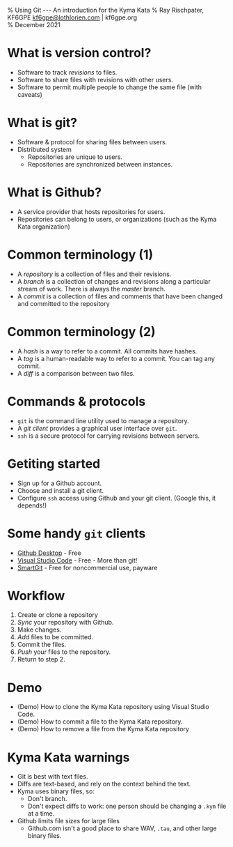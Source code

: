 % Using Git --- An introduction for the Kyma Kata
% Ray Rischpater, KF6GPE kf6gpe@lothlorien.com | kf6gpe.org  
% December 2021

# What is version control?
- Software to track _revisions_ to files.
- Software to share files with revisions with other users.
- Software to permit multiple people to change the same file (with caveats)

# What is git?
- Software & protocol for sharing files between users.
- Distributed system
  - Repositories are unique to users.
  - Repositories are synchronized between instances.

# What is Github?
- A service provider that hosts repositories for users.
- Repositories can belong to users, or organizations (such as the Kyma Kata organization)

# Common terminology (1)
- A _repository_ is a collection of files and their revisions.
- A _branch_ is a collection of changes and revisions along a particular stream of work. There is always the _master_ branch.
- A _commit_ is a collection of files and comments that have been changed and committed to the repository

# Common terminology (2)
- A _hash_ is a way to refer to a commit. All commits have hashes.
- A _tag_ is a human-readable way to refer to a commit. You can tag any commit.
- A _diff_ is a comparison between two files.

# Commands & protocols
- `git` is the command line utility used to manage a repository.
- A _git client_ provides a graphical user interface over `git`.
- `ssh` is a secure protocol for carrying revisions between servers.

# Getiting started
- Sign up for a Github account.
- Choose and install a git client.
- Configure `ssh` access using Github and your git client. (Google this, it depends!)


# Some handy `git` clients
- [Github Desktop](https://desktop.Github.com/) - Free
- [Visual Studio Code](https://code.visualstudio.com/) - Free - More than git!
- [SmartGit](https://www.syntevo.com/smartgit/) - Free for noncommercial use, payware
  
# Workflow
1. Create or clone a repository
2. _Sync_ your repository with Github.
3. Make changes.
4. _Add_ files to be committed.
5. Commit the files.
6. _Push_ your files to the repository.
7. Return to step 2.

# Demo
- (Demo) How to clone the Kyma Kata repository using Visual Studio Code.
- (Demo) How to commit a file to the Kyma Kata repository.
- (Demo) How to remove a file from the Kyma Kata repository

# Kyma Kata warnings
- Git is best with text files.
- Diffs are text-based, and rely on the context behind the text.
- Kyma uses binary files, so:
  - Don't branch.
  - Don't expect diffs to work: one person should be changing a `.kym` file at a time.
- Github limits file sizes for large files 
  - Github.com isn't a good place to share WAV, `.tau`, and other large binary files.
